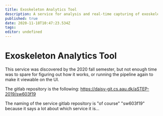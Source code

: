 ```yaml
---
title: Exoskeleton Analytics Tool
description: A service for analysis and real-time capturing of exoskeleton data.
published: true
date: 2020-11-18T10:47:23.534Z
tags: 
editor: undefined
---
```


# Exoskeleton Analytics Tool
This service was discovered by the 2020 fall semester, but not enough time was to spare for figuring out how it works, or running the pipeline again to make it viewable on the UI.

The gitlab repository is the following:
https://daisy-git.cs.aau.dk/aSTEP-2019/sw603f19

The naming of the service gitlab repository is "of course" "sw603f19" because it says a lot about which service it is...